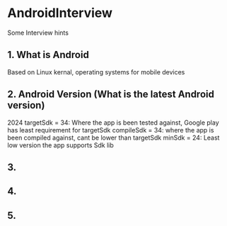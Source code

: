 # AndroidInterview
Some Interview hints

## 1. What is Android
Based on Linux kernal, operating systems for mobile devices

## 2. Android Version (What is the latest Android version)
2024
targetSdk = 34: Where the app is been tested against, Google play has least requirement for targetSdk
compileSdk = 34: where the app is been compiled against, cant be lower than targetSdk
minSdk = 24: Least low version the app supports Sdk lib

## 3. 

## 4. 

## 5. 

